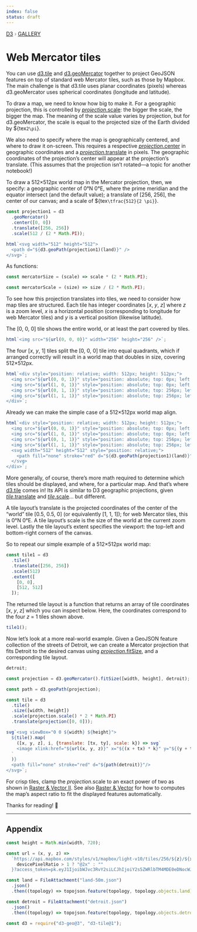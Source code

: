 ```yaml
---
index: false
status: draft
---
```


<div style="color: grey; font: 13px/25.5px var(--sans-serif); text-transform: uppercase;"><h1 style="display: none;">Web Mercator tiles</h1><a href="https://d3js.org/">D3</a> › <a href="/@d3/gallery">Gallery</a></div>

# Web Mercator tiles

You can use [d3.tile](https://github.com/d3/d3-tile) and [d3.geoMercator](https://d3js.org/d3-geo/cylindrical#geoMercator) together to project GeoJSON features on top of standard web Mercator tiles, such as those by Mapbox. The main challenge is that d3.tile uses planar coordinates (pixels) whereas d3.geoMercator uses spherical coordinates (longitude and latitude).

To draw a map, we need to know how big to make it. For a geographic projection, this is controlled by [_projection_.scale](https://d3js.org/d3-geo/projection#projection_scale): the bigger the scale, the bigger the map. The meaning of the scale value varies by projection, but for d3.geoMercator, the scale is equal to the projected size of the Earth divided by ${tex`2\pi`}.

We also need to specify where the map is geographically centered, and where to draw it on-screen. This requires a respective [_projection_.center](https://d3js.org/d3-geo/projection#projection_center) in geographic coordinates and a [_projection_.translate](https://d3js.org/d3-geo/projection#projection_translate) in pixels. The geographic coordinates of the projection’s center will appear at the projection’s translate. (This assumes that the projection isn’t rotated—a topic for another notebook!)

To draw a 512×512px world map in the Mercator projection, then, we specify: a geographic center of 0°N 0°E, where the prime meridian and the equator intersect (and the default value); a translate of [256, 256], the center of our canvas; and a scale of ${tex`\tfrac{512}{2 \pi}`}.

```js echo
const projection1 = d3
  .geoMercator()
  .center([0, 0])
  .translate([256, 256])
  .scale(512 / (2 * Math.PI));
```

```js echo
html`<svg width="512" height="512">
  <path d="${d3.geoPath(projection1)(land)}" />
</svg>`;
```

As functions:

```js echo
const mercatorSize = (scale) => scale * (2 * Math.PI);
```

```js echo
const mercatorScale = (size) => size / (2 * Math.PI);
```

To see how this projection translates into tiles, we need to consider how map tiles are structured. Each tile has integer coordinates [*x*, *y*, *z*] where _z_ is a zoom level, _x_ is a horizontal position (corresponding to longitude for web Mercator tiles) and _y_ is a vertical position (likewise latitude).

The [0, 0, 0] tile shows the entire world, or at least the part covered by tiles.

```js echo
html`<img src="${url(0, 0, 0)}" width="256" height="256" />`;
```

The four [*x*, *y*, 1] tiles split the [0, 0, 0] tile into equal quadrants, which if arranged correctly will result in a world map that doubles in size, covering 512×512px.

```js echo
html`<div style="position: relative; width: 512px; height: 512px;">
  <img src="${url(0, 0, 1)}" style="position: absolute; top: 0px; left: 0px;" width="256" height="256" />
  <img src="${url(1, 0, 1)}" style="position: absolute; top: 0px; left: 256px;" width="256" height="256" />
  <img src="${url(0, 1, 1)}" style="position: absolute; top: 256px; left: 0px;" width="256" height="256" />
  <img src="${url(1, 1, 1)}" style="position: absolute; top: 256px; left: 256px;" width="256" height="256" />
</div>`;
```

Already we can make the simple case of a 512×512px world map align.

```js echo
html`<div style="position: relative; width: 512px; height: 512px;">
  <img src="${url(0, 0, 1)}" style="position: absolute; top: 0px; left: 0px;" width="256" height="256" />
  <img src="${url(1, 0, 1)}" style="position: absolute; top: 0px; left: 256px;" width="256" height="256" />
  <img src="${url(0, 1, 1)}" style="position: absolute; top: 256px; left: 0px;" width="256" height="256" />
  <img src="${url(1, 1, 1)}" style="position: absolute; top: 256px; left: 256px;" width="256" height="256" />
  <svg width="512" height="512" style="position: relative;">
    <path fill="none" stroke="red" d="${d3.geoPath(projection1)(land)}" />
  </svg>
</div>`;
```

More generally, of course, there’s more math required to determine which tiles should be displayed, and where, for a particular map. And that’s where [d3.tile](https://github.com/d3/d3-tile) comes in! Its API is similar to D3 geographic projections, given [_tile_.translate](https://github.com/d3/d3-tile/blob/master/README.md#tile_translate) and [_tile_.scale](https://github.com/d3/d3-tile/blob/master/README.md#tile_scale)… but different.

A tile layout’s translate is the projected coordinates of the center of the “world” tile [0.5, 0.5, 0] (or equivalently [1, 1, 1]); for web Mercator tiles, this is 0°N 0°E. A tile layout’s scale is the size of the world at the current zoom level. Lastly the tile layout’s extent specifies the viewport: the top-left and bottom-right corners of the canvas.

So to repeat our simple example of a 512×512px world map:

```js echo
const tile1 = d3
  .tile()
  .translate([256, 256])
  .scale(512)
  .extent([
    [0, 0],
    [512, 512]
  ]);
```

The returned tile layout is a function that returns an array of tile coordinates [*x*, *y*, *z*] which you can inspect below. Here, the coordinates correspond to the four _z_ = 1 tiles shown above.

```js echo
tile1();
```

Now let’s look at a more real-world example. Given a GeoJSON feature collection of the streets of Detroit, we can create a Mercator projection that fits Detroit to the desired canvas using [_projection_.fitSize](https://d3js.org/d3-geo/projection#projection_fitSize), and a corresponding tile layout.

```js echo
detroit;
```

```js echo
const projection = d3.geoMercator().fitSize([width, height], detroit);
```

```js echo
const path = d3.geoPath(projection);
```

```js echo
const tile = d3
  .tile()
  .size([width, height])
  .scale(projection.scale() * 2 * Math.PI)
  .translate(projection([0, 0]));
```

```js echo
svg`<svg viewBox="0 0 ${width} ${height}">
  ${tile().map(
    ([x, y, z], i, {translate: [tx, ty], scale: k}) => svg`
    <image xlink:href="${url(x, y, z)}" x="${(x + tx) * k}" y="${(y + ty) * k}" width="${k}" height="${k}">
  `
  )}
  <path fill="none" stroke="red" d="${path(detroit)}"/>
</svg>`;
```

For crisp tiles, clamp the _projection_.scale to an exact power of two as shown in [Raster & Vector II](/@d3/raster-vector-ii). See also [Raster & Vector](/@d3/raster-vector) for how to computes the map’s aspect ratio to fit the displayed features automatically.

Thanks for reading! 🙏

---

## Appendix

```js echo
const height = Math.min(width, 720);
```

```js echo
const url = (x, y, z) =>
  `https://api.mapbox.com/styles/v1/mapbox/light-v10/tiles/256/${z}/${x}/${y}${
    devicePixelRatio > 1 ? "@2x" : ""
  }?access_token=pk.eyJ1IjoibWJvc3RvY2siLCJhIjoiY2s5ZWRlbTM4MDE0eDNocWJ2aXR2amNmeiJ9.LEyjnNDr_BrxRmI4UDyJAQ`;
```

```js echo
const land = FileAttachment("land-50m.json")
  .json()
  .then((topology) => topojson.feature(topology, topology.objects.land));
```

```js echo
const detroit = FileAttachment("detroit.json")
  .json()
  .then((topology) => topojson.feature(topology, topology.objects.detroit));
```

```js echo
const d3 = require("d3-geo@3", "d3-tile@1");
```
